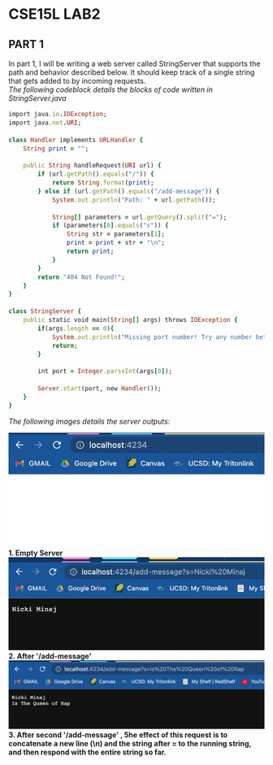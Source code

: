# CSE15L LAB2
## PART 1
In part 1, I will be writing a web server called StringServer that supports the path and behavior described below. It should keep track of a single string that gets added to by incoming requests. <br>
*The following codeblock details the blocks of code written in StringServer.java* <br>
```ruby
import java.io.IOException;
import java.net.URI;

class Handler implements URLHandler {
    String print = "";

    public String handleRequest(URI url) {
        if (url.getPath().equals("/")) {
            return String.format(print);
        } else if (url.getPath().equals("/add-message")) {
            System.out.println("Path: " + url.getPath());

            String[] parameters = url.getQuery().split("=");
            if (parameters[0].equals("s")) {
                String str = parameters[1];
                print = print + str + "\n";
                return print;
            }
        }
        return "404 Not Found!";
    }
}

class StringServer {
    public static void main(String[] args) throws IOException {
        if(args.length == 0){
            System.out.println("Missing port number! Try any number between 1024 to 49151");
            return;
        }

        int port = Integer.parseInt(args[0]);

        Server.start(port, new Handler());
    }
}
```
*The following images details the server outputs:* <br>

![Image](cse15l_lab3.7.jpg) <br>
**1. Empty Server** <br>
![Image](lab2_8.jpg) <br>
**2. After '/add-message'** <br>
![Image](lab2_10.jpg) <br>
**3. After second '/add-message' , 5he effect of this request is to concatenate a new line (\n) and the string after = to the running string, and then respond with the entire string so far.** <br>
